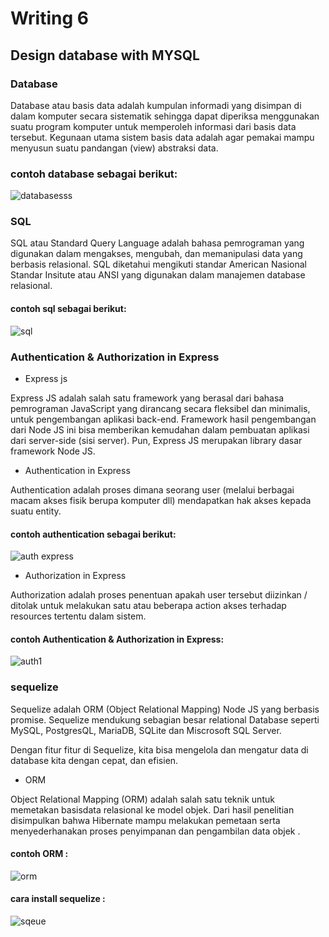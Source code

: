 # Writing 6

## Design database with MYSQL

### Database

Database atau basis data adalah kumpulan informadi yang disimpan di dalam komputer secara sistematik sehingga dapat diperiksa menggunakan suatu program komputer untuk memperoleh informasi dari basis data tersebut. Kegunaan utama sistem basis data adalah agar pemakai mampu menyusun suatu pandangan (view) abstraksi data.
### contoh database sebagai berikut:

![databasesss](https://user-images.githubusercontent.com/113120327/200362219-2b341772-1595-45b6-9d3a-3469f8c1d0b1.jpg)




### SQL

SQL atau Standard Query Language adalah bahasa pemrograman yang digunakan dalam mengakses, mengubah, dan memanipulasi data yang berbasis relasional. SQL diketahui mengikuti standar American Nasional Standar Insitute atau ANSI yang digunakan dalam manajemen database relasional.

#### contoh sql sebagai berikut:

![sql](https://user-images.githubusercontent.com/113120327/200363199-052a5751-d582-4bd3-908b-b0d8e2ac5b05.png)


### Authentication & Authorization in Express

* Express js

Express JS adalah salah satu framework yang berasal dari bahasa pemrograman JavaScript yang dirancang secara fleksibel dan minimalis, untuk pengembangan aplikasi back-end. Framework hasil pengembangan dari Node JS ini bisa memberikan kemudahan dalam pembuatan aplikasi dari server-side (sisi server). Pun, Express JS merupakan library dasar framework Node JS.



* Authentication in Express

Authentication adalah proses dimana seorang user (melalui berbagai macam akses fisik berupa komputer dll) mendapatkan hak akses kepada suatu entity.

#### contoh authentication sebagai berikut:

![auth express](https://user-images.githubusercontent.com/113120327/200366235-e79e3207-20e9-4858-92ad-70de25f37cf1.JPG)


* Authorization in Express

Authorization adalah proses penentuan apakah user tersebut diizinkan / ditolak untuk melakukan satu atau beberapa action akses terhadap resources tertentu dalam sistem.

#### contoh Authentication & Authorization in Express:

![auth1](https://user-images.githubusercontent.com/113120327/200367912-367d1008-ff0b-4d52-9a8a-f28322894097.png)

### sequelize

Sequelize adalah ORM (Object Relational Mapping) Node JS yang berbasis promise. Sequelize mendukung sebagian besar relational Database seperti MySQL, PostgresQL, MariaDB, SQLite dan Miscrosoft SQL Server.

Dengan fitur fitur di Sequelize, kita bisa mengelola dan mengatur data di database kita dengan cepat, dan efisien.

* ORM

Object Relational Mapping (ORM) adalah salah satu teknik untuk memetakan basisdata relasional ke model objek. Dari hasil penelitian disimpulkan bahwa Hibernate mampu melakukan pemetaan serta menyederhanakan proses penyimpanan dan pengambilan data objek .

#### contoh ORM : 

![orm](https://user-images.githubusercontent.com/113120327/200368392-124f87bb-add9-4c06-b220-409810cb4b7a.png)

#### cara install sequelize :

![sqeue](https://user-images.githubusercontent.com/113120327/200369098-59596481-2384-45e1-961c-b7a42ea47b5e.JPG)






